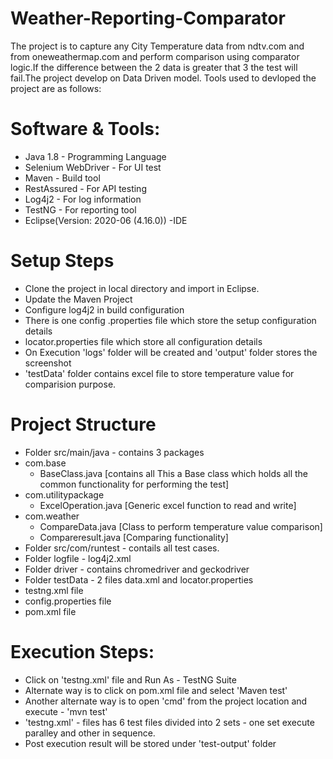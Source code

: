 # Weather-Reporting-Comparator

The project is to capture any City Temperature data from ndtv.com and from oneweathermap.com and perform comparison using comparator logic.If the difference between the 2 data is greater that 3 the test will fail.The project develop on Data Driven model. Tools used to devloped the project are as follows:

# Software & Tools:

- Java 1.8 - Programming Language
- Selenium WebDriver - For UI test
- Maven - Build tool 
- RestAssured - For API testing
- Log4j2 - For log information
- TestNG - For reporting tool
- Eclipse(Version: 2020-06 (4.16.0)) -IDE


# Setup Steps

- Clone the project in local directory and import in Eclipse.
- Update the Maven Project
- Configure log4j2 in build configuration
- There is one config .properties file which store the setup configuration details
- locator.properties file which store all configuration details
- On Execution 'logs' folder will be created and 'output' folder stores the screenshot
- 'testData' folder contains excel file to store temperature value for comparision purpose.

# Project Structure

- Folder src/main/java - contains 3 packages 
 - com.base 
    - BaseClass.java [contains all This a Base class which holds all the common functionality for performing the test]
 - com.utilitypackage 
    - ExcelOperation.java [Generic excel function to read and write]
 - com.weather 
    - CompareData.java [Class to perform temperature value comparison]
    - Compareresult.java [Comparing functionality]
- Folder src/com/runtest - contails all test cases.
- Folder logfile - log4j2.xml
- Folder driver - contains chromedriver and geckodriver
- Folder testData - 2 files data.xml and locator.properties
- testng.xml file
- config.properties file
- pom.xml file



# Execution Steps:

- Click on 'testng.xml' file and Run As - TestNG Suite
- Alternate way is to click on pom.xml file and select 'Maven test'
- Another alternate way is to open 'cmd' from the project location and execute - 'mvn test'
- 'testng.xml' - files has 6 test files  divided into 2 sets - one set execute paralley and other in sequence.
- Post execution result will be stored under 'test-output' folder










